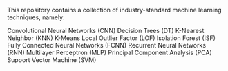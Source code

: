 This repository contains a collection of industry-standard machine learning techniques, namely:

Convolutional Neural Networks (CNN)
Decision Trees (DT)
K-Nearest Neighbor (KNN)
K-Means
Local Outlier Factor (LOF)
Isolation Forest (ISF)
Fully Connected Neural Networks (FCNN)
Recurrent Neural Networks (RNN)
Multilayer Perceptron (MLP)
Principal Component Analysis (PCA)
Support Vector Machine (SVM)
